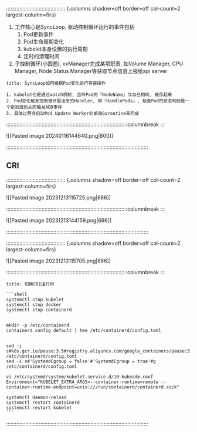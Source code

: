 :::::::::::::::::::::::::::::::::::::::: {.columns shadow=off border=off col-count=2 largest-column=firs}

1. 工作核心是SyncLoop, 驱动控制循环运行的事件包括
	1. Pod更新事件
	2. Pod生命周期变化
	3. kubelet本身设置的执行周期
	4. 定时的清理时间
2. 子控制循环(小圆圈), xxManager完成某项职责, 如Volume Manager, CPU Manager, Node Status Manager等获取节点信息上报给api server

~~~ad-tips
title: SyncLoop如何根据Pod变化进行容器操作

1. kubelet也是通过watch机制, 监听Pod的『NodeName』与自己相同, 缓存起来
2. Pod变化触发控制循环里注册的Handler, 即『HandlePods』, 检查Pod的状态判断是一个新调度的从而触发ADD事件
3. 具体过程会启动Pod Update Worker的单独Goroutine来完成

~~~

::::::::::::::::::::::::::::::::::::::::::::::::::::::::::::::::::::::::::::::::::columnbreak
:::

![[Pasted image 20240116144640.png|800]]

::::::::::::::::::::::::::::::::::::::::::::::::::::::::::::::::::::::::::::::::::::::::::::::::

## CRI 

:::::::::::::::::::::::::::::::::::::::: {.columns shadow=off border=off col-count=2 largest-column=firs}


![[Pasted image 20231213115725.png|666]]


::::::::::::::::::::::::::::::::::::::::::::::::::::::::::::::::::::::::::::::::::columnbreak
:::

![[Pasted image 20231213144159.png|666]]

::::::::::::::::::::::::::::::::::::::::::::::::::::::::::::::::::::::::::::::::::::::::::::::::

:::::::::::::::::::::::::::::::::::::::: {.columns shadow=off border=off col-count=2 largest-column=firs}

![[Pasted image 20231213115705.png|666]]

::::::::::::::::::::::::::::::::::::::::::::::::::::::::::::::::::::::::::::::::::columnbreak
:::



~~~ad-grey
title: 切换CRI运行时

```shell
systemctl stop kubelet
systemctl stop docker
systemctl stop containerd


mkdir -p /etc/containerd
containerd config default | tee /etc/containerd/config.toml


sed -i s#k8s.gcr.io/pause:3.5#registry.aliyuncs.com/google_containers/pause:3.5#g /etc/containerd/config.toml
sed -i s#'SystemdCgroup = false'#'SystemdCgroup = true'#g /etc/containerd/config.toml

vi /etc/systemd/system/kubelet.service.d/10-kubeadm.conf
Environment="KUBELET_EXTRA_ARGS=--container-runtime=remote --container-runtime-endpoint=unix:///run/containerd/containerd.sock"

systemctl daemon-reload
systemctl restart containerd
systemctl restart kubelet
```
~~~

::::::::::::::::::::::::::::::::::::::::::::::::::::::::::::::::::::::::::::::::::::::::::::::::

